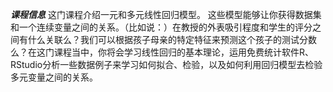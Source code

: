 ***课程信息***
这门课程介绍一元和多元线性回归模型。 这些模型能够让你获得数据集和一个连续变量之间的关系。（比如说：）在教授的外表吸引程度和学生的评分之间有什么关联么？我们可以根据孩子母亲的特定特征来预测这个孩子的测试分数么？在这门课程当中，你将会学习线性回归的基本理论，运用免费统计软件R、RStudio分析一些数据例子来学习如何拟合、检验，以及如何利用回归模型去检验多元变量之间的关系。
